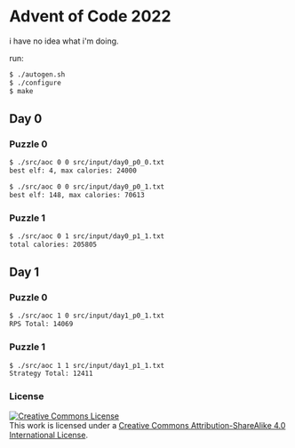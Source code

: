 # Advent of Code 2022

i have no idea what i'm doing.

run:

```bash
$ ./autogen.sh
$ ./configure
$ make
```

## Day 0

### Puzzle 0

```bash
$ ./src/aoc 0 0 src/input/day0_p0_0.txt
best elf: 4, max calories: 24000

$ ./src/aoc 0 0 src/input/day0_p0_1.txt
best elf: 148, max calories: 70613
```

### Puzzle 1

```bash
$ ./src/aoc 0 1 src/input/day0_p1_1.txt
total calories: 205805
```

## Day 1

### Puzzle 0

```bash
$ ./src/aoc 1 0 src/input/day1_p0_1.txt
RPS Total: 14069
```

### Puzzle 1

```bash
$ ./src/aoc 1 1 src/input/day1_p1_1.txt
Strategy Total: 12411
```

### License

<a rel="license" href="http://creativecommons.org/licenses/by-sa/4.0/"><img alt="Creative Commons License" style="border-width:0" src="https://i.creativecommons.org/l/by-sa/4.0/88x31.png" /></a><br />This work is licensed under a <a rel="license" href="http://creativecommons.org/licenses/by-sa/4.0/">Creative Commons Attribution-ShareAlike 4.0 International License</a>.
